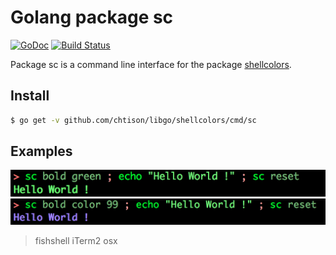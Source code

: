 # Golang package sc

[![GoDoc](https://godoc.org/github.com/chtison/libgo/shellcolors/cmd/sc?status.svg)](https://godoc.org/github.com/chtison/libgo/shellcolors/cmd/sc)
[![Build Status](https://travis-ci.org/chtison/libgo.svg?branch=master)](https://travis-ci.org/chtison/libgo)

Package sc is a command line interface for the package [shellcolors](..).

## Install

```sh
$ go get -v github.com/chtison/libgo/shellcolors/cmd/sc
```

## Examples

![output1](output1.png)
![output2](output2.png)
> fishshell iTerm2 osx
